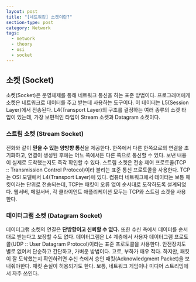 ```yaml
---
layout: post
title: "[네트워킹] 소켓이란?"
section-type: post
category: Network
tags:
  - network
  - theory
  - osi
  - socket
---
```


## 소켓 (Socket)

소켓(Socket)은 운영체제를 통해 네트워크 통신을 하는 표준 방법이다. 프로그래머에게 소켓은 네트워크로 데이터를 주고 받는데 사용하는 도구이다. 이 데이터는 L5(Session Layer)에서 전송된다. L4(Transport Layer)의 구조를 결정하는 여러 종류의 소켓 타입이 있는데, 가장 보편적인 타입이 Stream 소켓과 Datagram 소켓이다.

### 스트림 소켓 (Stream Socket)

전화와 같이 **믿을 수 있는 양방향 통신**을 제공한다. 한쪽에서 다른 한쪽으로의 연결을 초기화하고, 연결이 생성된 후에는 어느 쪽에서든 다른 쪽으로 통신할 수 있다. 보낸 내용이 실제로 도착했는지도 즉각 확인할 수 있다. 스트림 소켓은 전송 제어 프로토콜(TCP :: Transmission Control Protocol)이라 불리는 표준 통신 프로토콜을 사용한다. TCP는 OSI 모델에서 L4(Transport Layer)에 있다. 컴퓨터 네트워크에서 데이터는 보통 패킷이라는 단위로 전송되는데, TCP는 패킷이 오류 없이 순서대로 도착하도록 설계되었다. 웹서버, 메일서버, 각 클라이언트 애플리케이션 모두는 TCP와 스트림 소켓을 사용한다.

### 데이터그램 소켓 (Datagram Socket)

데이터그램 소켓의 연결은 **단방향이고 신뢰할 수 없다.** 또한 수신 측에서 데이터를 순서대로 받는다고 보장할 수도 없다. 데이터그램은 L4 계층에서 사용자 데이터그램 프로토콜(UDP :: User Datagram Protocol)이라는 표준 프로토콜을 사용한다. 안전장치도 별로 없어서 단순하고 간단하고, 가벼운 방법이다. 고로, 부하가 매우 적다. 하지만, 패킷이 잘 도착했는지 확인하려면 수신 측에서 승인 패킷(Acknowledgment Packet)을 보내줘야한다. 패킷 손실이 허용되기도 한다. 보통, 네트워크 게임이나 미디어 스트리밍에서 자주 쓰인다.
